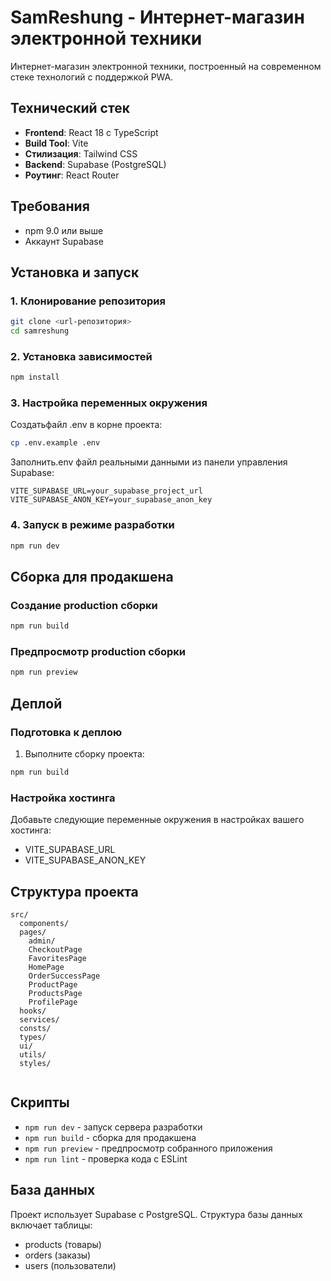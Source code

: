 # SamReshung - Интернет-магазин электронной техники

Интернет-магазин электронной техники, построенный на современном стеке технологий с поддержкой PWA.

## Технический стек

- **Frontend**: React 18 с TypeScript
- **Build Tool**: Vite
- **Стилизация**: Tailwind CSS
- **Backend**: Supabase (PostgreSQL)
- **Роутинг**: React Router

## Требования

- npm 9.0 или выше
- Аккаунт Supabase

## Установка и запуск

### 1. Клонирование репозитория

```bash
git clone <url-репозитория>
cd samreshung
```

### 2. Установка зависимостей

```bash
npm install
```

### 3. Настройка переменных окружения

Создатьфайл .env в корне проекта:

```bash
cp .env.example .env
```

Заполнить.env файл реальными данными из панели управления Supabase:

```env
VITE_SUPABASE_URL=your_supabase_project_url
VITE_SUPABASE_ANON_KEY=your_supabase_anon_key
```

### 4. Запуск в режиме разработки

```bash
npm run dev
```

## Сборка для продакшена

### Создание production сборки

```bash
npm run build
```

### Предпросмотр production сборки

```bash
npm run preview
```

## Деплой

### Подготовка к деплою

1. Выполните сборку проекта:
```bash
npm run build
```

### Настройка хостинга

Добавьте следующие переменные окружения в настройках вашего хостинга:

- VITE_SUPABASE_URL
- VITE_SUPABASE_ANON_KEY

## Структура проекта

```
src/
  components/    
  pages/ 
    admin/
    CheckoutPage
    FavoritesPage
    HomePage
    OrderSuccessPage
    ProductPage
    ProductsPage
    ProfilePage   
  hooks/
  services/ 
  consts/        
  types/   
  ui/      
  utils/        
  styles/       
  
```
## Скрипты

- `npm run dev` - запуск сервера разработки
- `npm run build` - сборка для продакшена
- `npm run preview` - предпросмотр собранного приложения
- `npm run lint` - проверка кода с ESLint

## База данных

Проект использует Supabase с PostgreSQL. Структура базы данных включает таблицы:

- products (товары)
- orders (заказы)
- users (пользователи)
